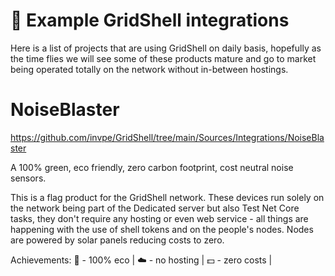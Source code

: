 # 🎊 Example GridShell integrations
 
Here is a list of projects that are using GridShell on daily basis, hopefully as the time flies 
we will see some of these products mature and go to market being operated totally on the network without in-between hostings.


#  NoiseBlaster

https://github.com/invpe/GridShell/tree/main/Sources/Integrations/NoiseBlaster

A 100% green, eco friendly, zero carbon footprint, cost neutral noise sensors.

This is a flag product for the GridShell network. 
These devices run solely on the network being part of the Dedicated server but also Test Net Core tasks, 
they don't require any hosting or even web service - all things are happening with the use of shell tokens and on the people's nodes.
Nodes are powered by solar panels reducing costs to zero.

Achievements:
:seedling: - 100% eco | 
:cloud: - no hosting | 
:dollar: - zero costs |

